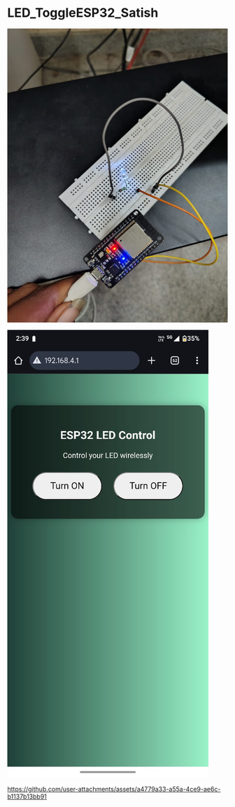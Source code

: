 # LED_ToggleESP32_Satish




![image alt](https://github.com/satishspatil-01/LED_ToggleESP32_Satish/blob/main/IMG-20250831-WA0020.jpg?raw=true)




![image alt](https://github.com/satishspatil-01/LED_ToggleESP32_Satish/blob/main/IMG-20250831-WA0018.jpg?raw=true)






https://github.com/user-attachments/assets/a4779a33-a55a-4ce9-ae6c-b1137b13bb91
